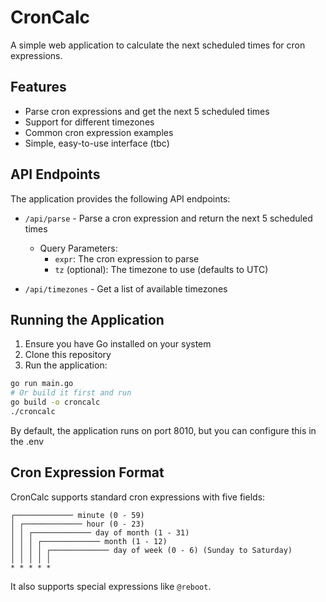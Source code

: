 # CronCalc

A simple web application to calculate the next scheduled times for cron expressions.

## Features

- Parse cron expressions and get the next 5 scheduled times
- Support for different timezones
- Common cron expression examples
- Simple, easy-to-use interface (tbc)

## API Endpoints

The application provides the following API endpoints:

- `/api/parse` - Parse a cron expression and return the next 5 scheduled times
  - Query Parameters:
    - `expr`: The cron expression to parse
    - `tz` (optional): The timezone to use (defaults to UTC)

- `/api/timezones` - Get a list of available timezones

## Running the Application

1. Ensure you have Go installed on your system
2. Clone this repository
3. Run the application:

```bash
go run main.go
# Or build it first and run
go build -o croncalc
./croncalc
```

By default, the application runs on port 8010, but you can configure this in the .env

## Cron Expression Format

CronCalc supports standard cron expressions with five fields:

```text
┌───────────── minute (0 - 59)
│ ┌───────────── hour (0 - 23)
│ │ ┌───────────── day of month (1 - 31)
│ │ │ ┌───────────── month (1 - 12)
│ │ │ │ ┌───────────── day of week (0 - 6) (Sunday to Saturday)
│ │ │ │ │
* * * * *
```

It also supports special expressions like `@reboot`.